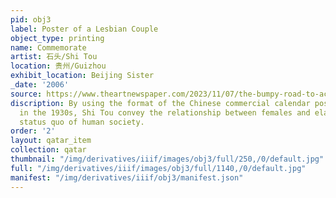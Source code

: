 ```yaml
---
pid: obj3
label: Poster of a Lesbian Couple
object_type: printing
name: Commemorate
artist: 石头/Shi Tou
location: 贵州/Guizhou
exhibit_location: Beijing Sister
_date: '2006'
source: https://www.theartnewspaper.com/2023/11/07/the-bumpy-road-to-acceptance-chinas-lgbtq+-artists-is-explored-in-a-new-anthology
discription: By using the format of the Chinese commercial calendar poster in Shanghai
  in the 1930s, Shi Tou convey the relationship between females and elaborate on the
  status quo of human society.
order: '2'
layout: qatar_item
collection: qatar
thumbnail: "/img/derivatives/iiif/images/obj3/full/250,/0/default.jpg"
full: "/img/derivatives/iiif/images/obj3/full/1140,/0/default.jpg"
manifest: "/img/derivatives/iiif/obj3/manifest.json"
---
```

